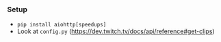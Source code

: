 ### Setup

- `pip install aiohttp[speedups]`
- Look at `config.py` (https://dev.twitch.tv/docs/api/reference#get-clips)
